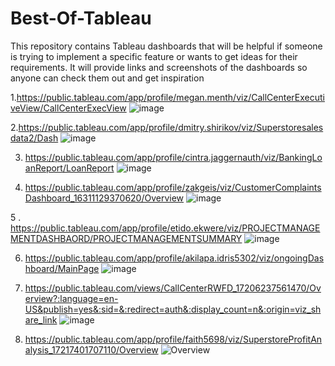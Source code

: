 # Best-Of-Tableau

This repository contains Tableau dashboards that will be helpful if someone is trying to implement a specific feature or wants to get ideas for their requirements. It will provide links and screenshots of the dashboards so anyone can check them out and get inspiration

1.https://public.tableau.com/app/profile/megan.menth/viz/CallCenterExecutiveView/CallCenterExecView
 ![image](https://github.com/PriteshGujarati/Best-Of-Tableau/assets/45009011/d462f42a-b904-4694-82d0-56d167fd515f)


2.https://public.tableau.com/app/profile/dmitry.shirikov/viz/Superstoresalesdata2/Dash
![image](https://github.com/PriteshGujarati/Best-Of-Tableau/assets/45009011/85424ace-460f-48c4-9dba-6ea58e6f9f9f)

3. https://public.tableau.com/app/profile/cintra.jaggernauth/viz/BankingLoanReport/LoanReport
![image](https://github.com/PriteshGujarati/Best-Of-Tableau/assets/45009011/bec2a337-5357-45c5-b1c9-32d567d5074d)

4. https://public.tableau.com/app/profile/zakgeis/viz/CustomerComplaintsDashboard_16311129370620/Overview
![image](https://github.com/PriteshGujarati/Best-Of-Tableau/assets/45009011/e630070f-d70e-4234-aeed-8c931aad32dc)

5 . https://public.tableau.com/app/profile/etido.ekwere/viz/PROJECTMANAGEMENTDASHBAORD/PROJECTMANAGEMENTSUMMARY
![image](https://github.com/PriteshGujarati/Best-Of-Tableau/assets/45009011/6fd61728-919e-49df-a557-4a9f1040f880)

6. https://public.tableau.com/app/profile/akilapa.idris5302/viz/ongoingDashboard/MainPage
![image](https://github.com/user-attachments/assets/0765811b-1783-4a63-a328-9d09822b7933)

7. https://public.tableau.com/views/CallCenterRWFD_17206237561470/Overview?:language=en-US&publish=yes&:sid=&:redirect=auth&:display_count=n&:origin=viz_share_link
![image](https://github.com/user-attachments/assets/9da142f5-9d9e-460f-b1bf-b2fb69276df4)

8. https://public.tableau.com/app/profile/faith5698/viz/SuperstoreProfitAnalysis_17217401707110/Overview
![Overview](https://github.com/user-attachments/assets/26686d4d-dcf6-4f0e-9cd0-4d84c507427b)
